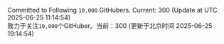Committed to Following `10,000` GitHubers. Current: <!-- FOLLOWING_COUNT -->300<!-- FOLLOWING_COUNT --> (Update at UTC <!-- LAST_UPDATED -->2025-06-25 11:14:54<!-- LAST_UPDATED -->)<br>
致力于关注`10,000`个GitHuber。当前：<!-- FOLLOWING_COUNT -->300<!-- FOLLOWING_COUNT --> (更新于北京时间 <!-- LAST_UPDATED_CST -->2025-06-25 19:14:54<!-- LAST_UPDATED_CST -->)
